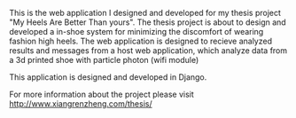 This is the web application I designed and developed for my thesis project "My Heels Are Better Than yours". 
The thesis project is about to design and developed a in-shoe system for minimizing the discomfort of wearing fashion high heels. 
The web application is designed to recieve analyzed results and messages from a host web application, which analyze data from a 3d printed shoe with particle photon (wifi module)

This application is designed and developed in Django.

For more information about the project please visit http://www.xiangrenzheng.com/thesis/
